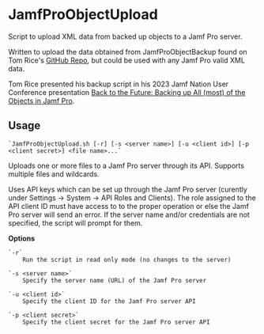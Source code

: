 # JamfProObjectUpload
Script to upload XML data from backed up objects to a Jamf Pro server.

Written to upload the data obtained from JamfProObjectBackup  found on Tom Rice's [GitHub Repo](https://github.com/trice81384/JAMF), but could be used with any Jamf Pro valid XML data. 

Tom Rice presented his backup script in his 2023 Jamf Nation User Conference presentation [Back to the Future: Backing up All (most) of the Objects in Jamf Pro](https://youtu.be/h-03QKwHyog?si=eue0BNv33LrCuYIA).

## Usage

    `JamfProObjectUpload.sh [-r] [-s <server name>] [-u <client id>] [-p <client secret>] <file name>...`

Uploads one or more files to a Jamf Pro server through its API. Supports multiple files and wildcards.

Uses API keys which can be set up through the Jamf Pro server (curently under Settings -> System -> API Roles and Clients). The role assigned to the API client ID must have access to to the proper operation or else the Jamf Pro server will send an error. If the server name and/or credentials are not specified, the script will prompt for them.

**Options**

    `-r`
        Run the script in read only mode (no changes to the server)

    `-s <server name>`
        Specify the server name (URL) of the Jamf Pro server

    `-u <client id>`
        Specify the client ID for the Jamf Pro server API

    `-p <client secret>`
        Specify the client secret for the Jamf Pro server API
